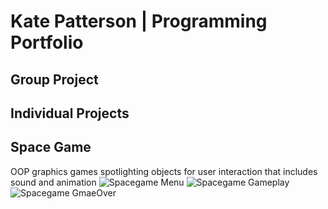# Kate Patterson | Programming Portfolio

## Group Project

## Individual Projects

## Space Game
OOP graphics games spotlighting objects for user interaction that includes sound and animation
![Spacegame Menu](
)
![Spacegame Gameplay]()
![Spacegame GmaeOver]()
